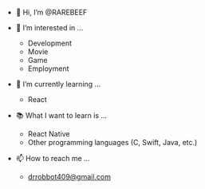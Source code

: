 - 👋 Hi, I’m @RAREBEEF

- 👀 I’m interested in ...
  - Development
  - Movie
  - Game
  - Employment
  
- 🌱 I’m currently learning ...
  - React

- 📚 What I want to learn is ...
  - React Native
  - Other programming languages (C, Swift, Java, etc.)

- 📫 How to reach me ...
  - drrobbot409@gmail.com

<!---
RAREBEEF/RAREBEEF is a ✨ special ✨ repository because its `README.md` (this file) appears on your GitHub profile.
You can click the Preview link to take a look at your changes.
--->
